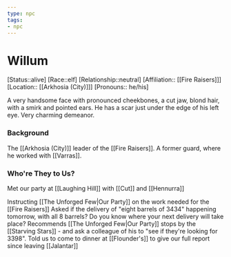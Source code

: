 ```yaml
---
type: npc
tags: 
- npc
---
```


# Willum
[Status::alive]
[Race::elf]
[Relationship::neutral]
[Affiliation:: [[Fire Raisers]]]
[Location:: [[Arkhosia (City)]]]
[Pronouns:: he/his]

A very handsome face with pronounced cheekbones, a cut jaw, blond hair, with a smirk and pointed ears. He has a scar just under the edge of his left eye. Very charming demeanor. 

### Background
The [[Arkhosia (City)]] leader of the [[Fire Raisers]]. A former guard, where he worked with [[Varras]]. 

### Who're They to Us?
Met our party at [[Laughing Hill]] with [[Cut]] and [[Hennurra]]

Instructing [[The Unforged Few|Our Party]] on the work needed for the [[Fire Raisers]]
	Asked if the delivery of "eight barrels of 3434" happening tomorrow, with all 8 barrels? Do you know where your next delivery will take place? 
	Recommends [[The Unforged Few|Our Party]] stops by the [[Starving Stars]] - and ask a colleague of his to "see if they're looking for 3398". 
	Told us to come to dinner at [[Flounder's]] to give our full report since leaving [[Jalantar]]